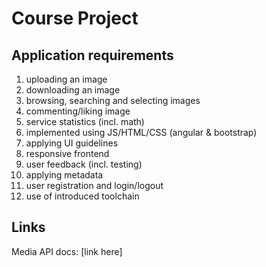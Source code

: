# Course Project

## Application requirements

1. uploading an image
2. downloading an image
3. browsing, searching and selecting images
4. commenting/liking image
5. service statistics (incl. math)
6. implemented using JS/HTML/CSS (angular & bootstrap)
7. applying UI guidelines
8. responsive frontend
9. user feedback (incl. testing)
10. applying metadata
11. user registration and login/logout
12. use of introduced toolchain

## Links

Media API docs: [link here]
